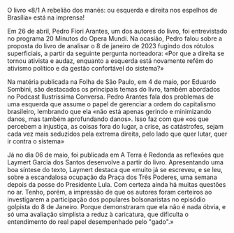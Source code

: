 O livro «8/1 A rebelião dos manés: ou esquerda e direita nos espelhos de Brasília» está na imprensa!

Em 26 de abril, Pedro Fiori Arantes, um dos autores do livro, foi entrevistado no programa 20 Minutos do Opera Mundi. Na ocasião, Pedro falou sobre a proposta do livro de analisar o 8 de janeiro de 2023 fugindo dos rótulos superficiais, a partir da seguinte pergunta norteadora: «Por que a direita se tornou ativista e audaz, enquanto a esquerda está novamente refém do ativismo político e da gestão confortável do sistema?»

Na matéria publicada na Folha de São Paulo, em 4 de maio, por Eduardo Sombini, são destacados os principais temas do livro, também abordados no Podcast Ilustríssima Conversa. Pedro Arantes fala dos problemas de uma esquerda que assume o papel de gerenciar a ordem do capitalismo brasileiro, lembrando que ela «não está apenas gerindo e minimizando danos, mas também aprofundando danos». Isso faz com que «os que percebem a injustiça, as coisas fora do lugar, a crise, as catástrofes, sejam cada vez mais seduzidos pela extrema direita, pelo lado que quer lutar, quer ir contra o sistema»

Já no dia 06 de maio, foi publicada em A Terra é Redonda as reflexões que Laymert Garcia dos Santos desenvolve a partir do livro. Apresentando uma boa síntese do texto, Laymert destaca que «muito já se escreveu, e se leu, sobre a escandalosa ocupação da Praça dos Três Poderes, uma semana depois da posse do Presidente Lula. Com certeza ainda há muitas questões no ar. Tenho, porém, a impressão de que os autores foram certeiros ao investigarem a participação dos populares bolsonaristas no episódio golpista do 8 de Janeiro. Porque demonstraram que ela não é nada óbvia, e só uma avaliação simplista a reduz à caricatura, que dificulta o entendimento do real papel desempenhado pelo "gado".»